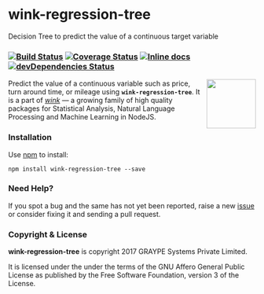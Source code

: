 # wink-regression-tree

Decision Tree to predict the value of a continuous target variable

### [![Build Status](https://api.travis-ci.org/winkjs/wink-regression-tree.svg?branch=master)](https://travis-ci.org/winkjs/wink-regression-tree) [![Coverage Status](https://coveralls.io/repos/github/winkjs/wink-regression-tree/badge.svg?branch=master)](https://coveralls.io/github/winkjs/wink-regression-tree?branch=master) [![Inline docs](http://inch-ci.org/github/winkjs/wink-regression-tree.svg?branch=master)](http://inch-ci.org/github/winkjs/wink-regression-tree) [![devDependencies Status](https://david-dm.org/winkjs/wink-regression-tree/dev-status.svg)](https://david-dm.org/winkjs/wink-regression-tree?type=dev)

<img align="right" src="https://decisively.github.io/wink-logos/logo-title.png" width="100px" >

Predict the value of a continuous variable such as price, turn around time, or mileage using **`wink-regression-tree`**. It is a part of _[wink](https://www.npmjs.com/~sanjaya)_ — a growing family of high quality packages for Statistical Analysis, Natural Language Processing and Machine Learning in NodeJS.


### Installation

Use [npm](https://www.npmjs.com/package/wink-regression-tree) to install:

    npm install wink-regression-tree --save

### Need Help?

If you spot a bug and the same has not yet been reported, raise a new [issue](https://github.com/winkjs/wink-regression-tree/issues) or consider fixing it and sending a pull request.

### Copyright & License

**wink-regression-tree** is copyright 2017 GRAYPE Systems Private Limited.

It is licensed under the under the terms of the GNU Affero General Public License as published by the Free
Software Foundation, version 3 of the License.
